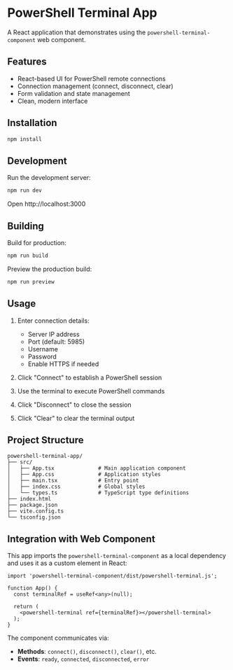 # PowerShell Terminal App

A React application that demonstrates using the `powershell-terminal-component` web component.

## Features

- React-based UI for PowerShell remote connections
- Connection management (connect, disconnect, clear)
- Form validation and state management
- Clean, modern interface

## Installation

```bash
npm install
```

## Development

Run the development server:

```bash
npm run dev
```

Open http://localhost:3000

## Building

Build for production:

```bash
npm run build
```

Preview the production build:

```bash
npm run preview
```

## Usage

1. Enter connection details:
   - Server IP address
   - Port (default: 5985)
   - Username
   - Password
   - Enable HTTPS if needed

2. Click "Connect" to establish a PowerShell session

3. Use the terminal to execute PowerShell commands

4. Click "Disconnect" to close the session

5. Click "Clear" to clear the terminal output

## Project Structure

```
powershell-terminal-app/
├── src/
│   ├── App.tsx              # Main application component
│   ├── App.css              # Application styles
│   ├── main.tsx             # Entry point
│   ├── index.css            # Global styles
│   └── types.ts             # TypeScript type definitions
├── index.html
├── package.json
├── vite.config.ts
└── tsconfig.json
```

## Integration with Web Component

This app imports the `powershell-terminal-component` as a local dependency and uses it as a custom element in React:

```tsx
import 'powershell-terminal-component/dist/powershell-terminal.js';

function App() {
  const terminalRef = useRef<any>(null);

  return (
    <powershell-terminal ref={terminalRef}></powershell-terminal>
  );
}
```

The component communicates via:
- **Methods**: `connect()`, `disconnect()`, `clear()`, etc.
- **Events**: `ready`, `connected`, `disconnected`, `error`

